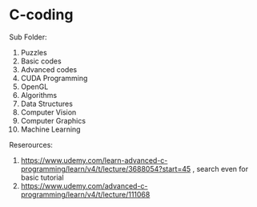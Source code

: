 # C-coding


Sub Folder:
1) Puzzles
2) Basic codes
3) Advanced codes
4) CUDA Programming
5) OpenGL
6) Algorithms
7) Data Structures
8) Computer Vision 
9) Computer Graphics
10) Machine Learning

Reserources: 
1) https://www.udemy.com/learn-advanced-c-programming/learn/v4/t/lecture/3688054?start=45 , search even for basic tutorial
2) https://www.udemy.com/advanced-c-programming/learn/v4/t/lecture/111068
